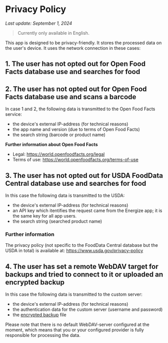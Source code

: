 # Privacy Policy

_Last update: September 1, 2024_

> Currently only available in English.

This app is designed to be privacy-friendly. It stores the processed data on the user's device. It uses the network connection in these cases:

## 1. The user has not opted out for Open Food Facts database use and searches for food
## 2. The user has not opted out for Open Food Facts database use and scans a barcode

In case 1 and 2, the following data is transmitted to the Open Food Facts service:

- the device's external IP-address (for technical reasons)
- the app name and version (due to terms of Open Food Facts)
- the search string (barcode or product name)

**Further information about Open Food Facts**

- Legal: https://world.openfoodfacts.org/legal
- Terms of use: https://world.openfoodfacts.org/terms-of-use

## 3. The user has not opted out for USDA FoodData Central database use and searches for food

In this case the following data is transmitted to the USDA:

- the device's external IP-address (for technical reasons)
- an API key which itentifies the request came from the Energize app; it is the same key for all app users.
- the search string (searched product name)

### Further information

The privacy policy (not specific to the FoodData Central database but the USDA in total) is available at: https://www.usda.gov/privacy-policy

## 4. The user has set a remote WebDAV target for backups and tried to connect to it or uploaded an encrypted backup

In this case the following data is transmitted to the custom server:

- the device's external IP-address (for technical reasons)
- the authentication data for the custom server (username and password)
- the [encrypted backup](https://codeberg.org/epinez/Energize/src/branch/main/docs/backup-encryption/README.md) file

Please note that there is no default WebDAV-server configured at the moment, which means that you or your configured provider is fully responsible for processing the data.
